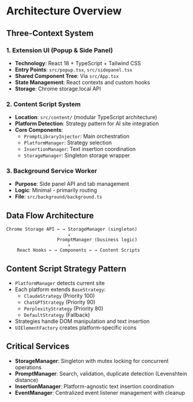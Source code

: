 # Architecture Overview

## Three-Context System

### 1. Extension UI (Popup & Side Panel)
- **Technology**: React 18 + TypeScript + Tailwind CSS
- **Entry Points**: `src/popup.tsx`, `src/sidepanel.tsx`
- **Shared Component Tree**: Via `src/App.tsx`
- **State Management**: React contexts and custom hooks
- **Storage**: Chrome storage.local API

### 2. Content Script System
- **Location**: `src/content/` (modular TypeScript architecture)
- **Platform Detection**: Strategy pattern for AI site integration
- **Core Components**:
  - `PromptLibraryInjector`: Main orchestration
  - `PlatformManager`: Strategy selection
  - `InsertionManager`: Text insertion coordination
  - `StorageManager`: Singleton storage wrapper

### 3. Background Service Worker
- **Purpose**: Side panel API and tab management
- **Logic**: Minimal - primarily routing
- **File**: `src/background/background.ts`

## Data Flow Architecture
```
Chrome Storage API ← → StorageManager (singleton)
                       ↓
                   PromptManager (business logic)
                       ↓
    React Hooks ← → Components ← → Content Scripts
```

## Content Script Strategy Pattern
- `PlatformManager` detects current site
- Each platform extends `BaseStrategy`:
  - `ClaudeStrategy` (Priority 100)
  - `ChatGPTStrategy` (Priority 90)  
  - `PerplexityStrategy` (Priority 80)
  - `DefaultStrategy` (Fallback)
- Strategies handle DOM manipulation and text insertion
- `UIElementFactory` creates platform-specific icons

## Critical Services
- **StorageManager**: Singleton with mutex locking for concurrent operations
- **PromptManager**: Search, validation, duplicate detection (Levenshtein distance)
- **InsertionManager**: Platform-agnostic text insertion coordination
- **EventManager**: Centralized event listener management with cleanup
